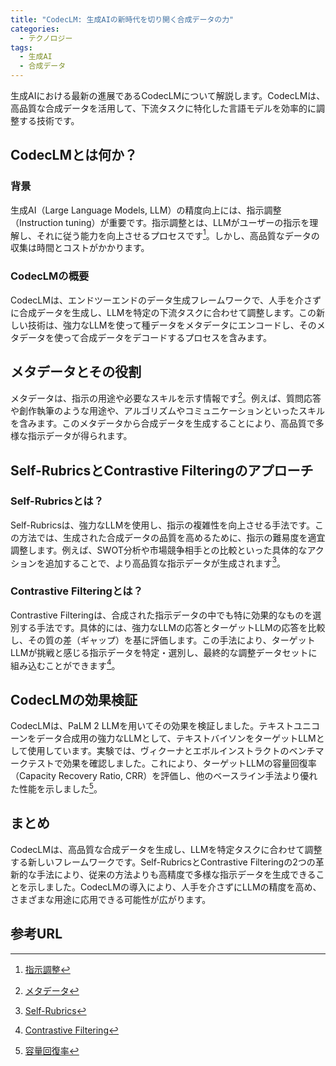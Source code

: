 ```yaml
---
title: "CodecLM: 生成AIの新時代を切り開く合成データの力"
categories:
  - テクノロジー
tags:
  - 生成AI
  - 合成データ
---
```

生成AIにおける最新の進展であるCodecLMについて解説します。CodecLMは、高品質な合成データを活用して、下流タスクに特化した言語モデルを効率的に調整する技術です。

## CodecLMとは何か？

### 背景
生成AI（Large Language Models, LLM）の精度向上には、指示調整（Instruction tuning）が重要です。指示調整とは、LLMがユーザーの指示を理解し、それに従う能力を向上させるプロセスです[^1]。しかし、高品質なデータの収集は時間とコストがかかります。

### CodecLMの概要
CodecLMは、エンドツーエンドのデータ生成フレームワークで、人手を介さずに合成データを生成し、LLMを特定の下流タスクに合わせて調整します。この新しい技術は、強力なLLMを使って種データをメタデータにエンコードし、そのメタデータを使って合成データをデコードするプロセスを含みます。

## メタデータとその役割

メタデータは、指示の用途や必要なスキルを示す情報です[^2]。例えば、質問応答や創作執筆のような用途や、アルゴリズムやコミュニケーションといったスキルを含みます。このメタデータから合成データを生成することにより、高品質で多様な指示データが得られます。

## Self-RubricsとContrastive Filteringのアプローチ

### Self-Rubricsとは？
Self-Rubricsは、強力なLLMを使用し、指示の複雑性を向上させる手法です。この方法では、生成された合成データの品質を高めるために、指示の難易度を適宜調整します。例えば、SWOT分析や市場競争相手との比較といった具体的なアクションを追加することで、より高品質な指示データが生成されます[^3]。

### Contrastive Filteringとは？
Contrastive Filteringは、合成された指示データの中でも特に効果的なものを選別する手法です。具体的には、強力なLLMの応答とターゲットLLMの応答を比較し、その質の差（ギャップ）を基に評価します。この手法により、ターゲットLLMが挑戦と感じる指示データを特定・選別し、最終的な調整データセットに組み込むことができます[^4]。

## CodecLMの効果検証
CodecLMは、PaLM 2 LLMを用いてその効果を検証しました。テキストユニコーンをデータ合成用の強力なLLMとして、テキストバイソンをターゲットLLMとして使用しています。実験では、ヴィクーナとエボルインストラクトのベンチマークテストで効果を確認しました。これにより、ターゲットLLMの容量回復率（Capacity Recovery Ratio, CRR）を評価し、他のベースライン手法より優れた性能を示しました[^5]。

## まとめ
CodecLMは、高品質な合成データを生成し、LLMを特定タスクに合わせて調整する新しいフレームワークです。Self-RubricsとContrastive Filteringの2つの革新的な手法により、従来の方法よりも高精度で多様な指示データを生成できることを示しました。CodecLMの導入により、人手を介さずにLLMの精度を高め、さまざまな用途に応用できる可能性が広がります。

## 参考URL
[^1]:[指示調整](https://engineering.linecorp.com/ja/blog/3.6b-japanese-language-model-with-improved-dialog-performance-by-instruction-tuning)
[^2]:[メタデータ](https://e-words.jp/w/%E3%83%A1%E3%82%BF%E3%83%87%E3%83%BC%E3%82%BF.html#:~:text=%E6%A6%82%E8%A6%81,%E7%B6%AD%E6%8C%81%E3%81%8C%E9%87%8D%E8%A6%81%E3%81%A8%E3%81%AA%E3%82%8B%E3%80%82)
[^3]:[Self-Rubrics](https://www.twinkl.jp/resource/us-pa-3-individual-work-self-assessment-sheet)
[^4]:[Contrastive Filtering](https://arxiv.org/pdf/2302.02151)
[^5]:[容量回復率](https://industrial.panasonic.com/cdbs/www-data/pdf/ACA4000/ACA4000PE5.pdf)
